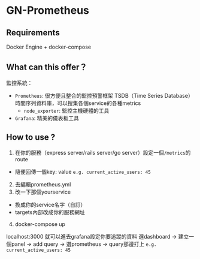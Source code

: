 # GN-Prometheus

## Requirements
Docker Engine + docker-compose

## What can this offer？
監控系統：
 - `Prometheus`: 很方便且整合的監控預警框架 TSDB（Time Series Database）時間序列資料庫，可以搜集各個service的各種metrics
   - `node_exporter`: 監控主機硬體的工具
 - `Grafana`: 精美的儀表板工具
 
 
## How to use ?
1. 在你的服務（express server/rails server/go server）設定一個`/metrics`的route
  - 隨便回傳一個key: value `e.g. current_active_users: 45`
2. 去編輯prometheus.yml
3. 改一下那個yourservice
 - 換成你的service名字（自訂）
 - targets內部改成你的服務網址
4. docker-compose up

localhost:3000
就可以進去grafana設定你要追蹤的資料
選dashboard -> 建立一個panel -> add query -> 選prometheus -> query那邊打上 `e.g. current_active_users: 45`

